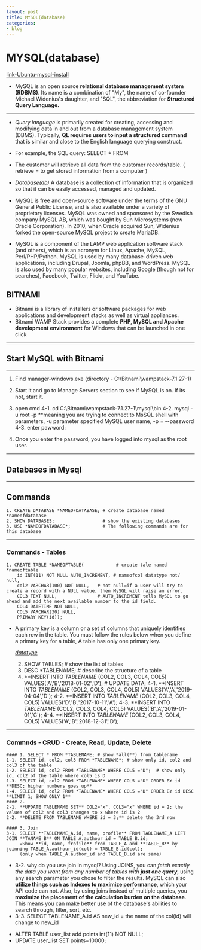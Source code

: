 ```yaml
---
layout: post
title: MYSQL(database)
categories:
- blog
---
```

# MYSQL(database)

[link-Ubuntu-mysql-install]

- MySQL is an open source **relational database management system (RDBMS)**. Its name is a combination of "My", the name of co-founder Michael Widenius's daughter, and "SQL", the abbreviation for **Structured Query Language.**

- - -
- *Query language* is primarily created for creating, accessing and modifying data in and out from a database management system (DBMS). Typically, **QL requires users to input a structured command** that is similar and close to the English language querying construct.
- For example, the SQL query: SELECT * FROM
- The customer will retrieve all data from the customer records/table. ( retrieve = to get stored information from a computer )

- *Database(db)*
A database is a collection of information that is organized so that it can be easily accessed, managed and updated.

- MySQL is free and open-source software under the terms of the GNU General Public License, and is also available under a variety of proprietary licenses. MySQL was owned and sponsored by the Swedish company MySQL AB, which was bought by Sun Microsystems (now Oracle Corporation). In 2010, when Oracle acquired Sun, Widenius forked the open-source MySQL project to create MariaDB.

- MySQL is a component of the LAMP web application software stack (and others), which is an acronym for Linux, Apache, MySQL, Perl/PHP/Python. MySQL is used by many database-driven web applications, including Drupal, Joomla, phpBB, and WordPress. MySQL is also used by many popular websites, including Google (though not for searches), Facebook, Twitter, Flickr, and YouTube.

## BITNAMI
- Bitnami is a library of installers or software packages for web applications and development stacks as well as virtual appliances. 
- Bitnami WAMP Stack provides a complete **PHP, MySQL and Apache development environment** for Windows that can be launched in one click

- - -
## Start MySQL with Bitnami
- - -
1. Find manager-windows.exe (directory - C:\Bitnami\wampstack-7.1.27-1)
2. Start it and go to Manage Servers section to see if MySQL is on. If its not, start it.
3. open cmd
4-1. cd C:\Bitnami\wampstack-7.1.27-1\mysql\bin
4-2. mysql -u root -p      **meaning you are trying to connect to MsSQL shell with parameters, -u parameter specified MySQL user name, -p = --password 
4-3. enter pawword: 

5. Once you enter the password, you have logged into mysql as the root user. 

- - -
## Databases in Mysql
- - -
## Commands
    1. CREATE DATABASE *NAMEOFDATABASE; # create database named *nameofdatabase
    2. SHOW DATABASES;                  # show the existing databases
    3. USE *NAMEOFDATABASE*;            # The following commands are for this database 

- - -
### Commands - Tables
    1. CREATE TABLE *NAMEOFTABLE(            # create tale named *nameoftable
        id INT(11) NOT NULL AUTO_INCREMENT, # nameofcol datatype not/ null, 
        col2 VARCHAR(100) NOT NULL,   # not null=if a user will try to create a record with a NULL value, then MySQL will raise an error.
        COL3 TEXT NULL,               # AUTO_INCREMENT tells MySQL to go ahead and add the next available number to the id field.
        COL4 DATETIME NOT NULL,
        COL5 VARCHAR(30) NULL,
        PRIMARY KEY(id));             
* A primary key is a column or a set of columns that uniquely identifies each row in the table. You must follow the rules below when you define a primary key for a table, A table has only one primary key.

   *[datatype]*
   
    2. SHOW TABLES; # show the list of tables
    3. DESC *TABLENAME; #  describe the structure of a table
    4. **INSERT INTO *TABLENAME* (COL2, COL3, COL4, COL5) VALUES('A','B','2018-01-02','D'); # UPDATE DATA;
    4-1. **INSERT INTO *TABLENAME* (COL2, COL3, COL4, COL5) VALUES('A','A','2019-04-04','D');
    4-2. **INSERT INTO *TABLENAME* (COL2, COL3, COL4, COL5) VALUES('D','B','2017-10-11','A');
    4-3. **INSERT INTO *TABLENAME* (COL2, COL3, COL4, COL5) VALUES('B','A','2019-01-01','C');
    4-4. **INSERT INTO *TABLENAME* (COL2, COL3, COL4, COL5) VALUES('A','B','2018-12-31','D');
- - -
### Commnds - CRUD - Create, Read, Update, Delete
    #### 1. SELECT * FROM *TABLENAME; # show *all(**) from tablename
    1-1. SELECT id, col2, col3 FROM *TABLENAME*; # show only id, col2 and col3 of the table
    1-2. SELECT id, col2 FROM *TABLENAME* WHERE COL5 ="D";  # show only id, col2 of the table where col5 is D
    1-3. SELECT id, col2 FROM *TABLENAME* WHERE COL5 ="D" ORDER BY id **DESC; higher numbers goes up** 
    1-4. SELECT id, col2 FROM *TABLENAME* WHERE COL5 ="D" ORDER BY id DESC **LIMIT 1; SHOW ONLY 1**
    #### 2.
    2-1. **UPDATE TABLENAME SET** COL2="x", COL3="x" WHERE id = 2; the values of col2 and col3 changes to x where id is 2   
    2-2. **DELETE FROM TABLENAME WHERE id = 3;** delete the 3rd row

    #### 3. Join
    3-1. SELECT **TABLENAME_A.id, name, profile** FROM TABLENAME_A LEFT JOIN **TANAME_B** ON TABLE_A.authour_id = TABLE_B.id;
         =Show **id, name, frofile** from TABLE_A and **TABLE_B** by joinning TABLE_A.authour_id(col) = TABLE_B.id(col); 
         (only when TABLE_A.author_id and TABLE_B.id are same) 
  
- 3-2. why do you use join in mysql?
    Using JOINS, you can *fetch exactly the data you want from any number of tables with **just one query***, using any search parameter you chose to filter the results. MySQL can also **utilize things such as Indexes to maximize performance**, which your API code can not.
    Also, by using joins instead of multiple queries, you **maximize the placement of the calculation burden on the database**. This means you can make better use of the database's abilities to search through, filter, sort, etc.
- 3-3. SELECT TABLENAME_A.id AS new_id = the name of the col(id) will change to new_id

* ALTER TABLE user_list add points int(11) NOT NULL;
* UPDATE user_list SET points=10000; 


  
[datatype]: https://www.techonthenet.com/mysql/tables/create_table.php 
[link-Ubuntu-mysql-install]: https://grd406.blog.me/221499786832
  
